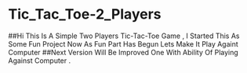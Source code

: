 # Tic_Tac_Toe-2_Players
##Hi This Is A Simple Two Players Tic-Tac-Toe Game , I Started This As Some Fun Project Now As Fun Part Has Begun Lets Make It Play Againt Computer
##Next Version Will Be Improved One With Ability Of Playing Against Computer . 
